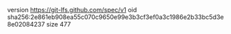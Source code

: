 version https://git-lfs.github.com/spec/v1
oid sha256:2e861eb908ea55c070c9650e99e3b3cf3ef0a3c1986e2b33bc5d3e8e02084237
size 477
